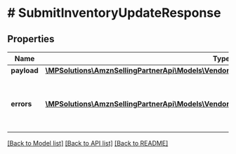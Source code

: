 # # SubmitInventoryUpdateResponse

## Properties

Name | Type | Description | Notes
------------ | ------------- | ------------- | -------------
**payload** | [**\MPSolutions\AmznSellingPartnerApi\Models\VendorDirectFulfillmentInventory\TransactionReference**](TransactionReference.md) |  | [optional]
**errors** | [**\MPSolutions\AmznSellingPartnerApi\Models\VendorDirectFulfillmentInventory\Error[]**](Error.md) | A list of error responses returned when a request is unsuccessful. | [optional]

[[Back to Model list]](../../README.md#models) [[Back to API list]](../../README.md#endpoints) [[Back to README]](../../README.md)
